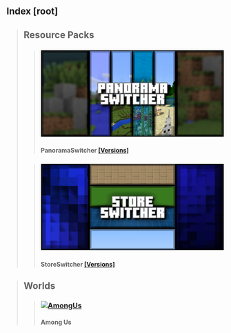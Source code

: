 
## Index [root]
> ## Resource Packs
> > ### [![PanoramaSwitcher](./PanoramaSwitcher/upload/panorama-switcher_1.png)](./PanoramaSwitcher)
> > #### PanoramaSwitcher [[Versions]](./PanoramaSwitcher/versions)
>
> > ### [![StoreSwitcher](./StoreSwitcher/upload/store-switcher_1.png)](./StoreSwitcher)
> > #### StoreSwitcher [[Versions]](./StoreSwitcher/versions)

> ## Worlds
> > ### [![AmongUs](./AmongUs/upload/amongus_1.png)](./AmongUs)
> > #### Among Us

<head><style>blockquote>* h5 { line-height:0!important } body { background:url(/assets/images/minecraft_bg.png)!important; background-repeat: no-repeat!important; background-size:cover!important; background-position-x:center!important; } </style></head>

